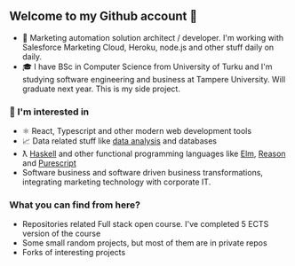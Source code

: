 ## Welcome to my Github account 👋


* 👔 Marketing automation solution architect / developer. I'm working with Salesforce Marketing Cloud, Heroku, node.js and other stuff daily on daily.
* 🎓 I have BSc in Computer Science from University of Turku and I'm studying software engineering and business at Tampere University. Will graduate next year. This is my side project.
### 🌱 I'm interested in
* ⚛️ React, Typescript and other modern web development tools
* 📈 Data related stuff like [data analysis](https://www.r-project.org/) and databases  
* ƛ [Haskell](https://haskell.org) and other functional programming languages like [Elm](https://elm-lang.org), [Reason](https://reasonml.github.io/) and [Purescript](https://purescript.org)
* Software business and software driven business transformations, integrating marketing technology with corporate IT.

### What you can find from here?
* Repositories related Full stack open course. I've completed 5 ECTS version of the course
* Some small random projects, but most of them are in private repos
* Forks of interesting projects
